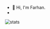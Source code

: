  - 👋 Hi, I'm Farhan.
 - 
![stats](https://github-readme-stats.vercel.app/api?username=fanimalikhack&show_icons=true&theme=github_dark&include_all_commits=true&count_private=true)

 
 
